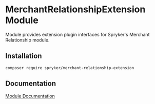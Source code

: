 # MerchantRelationshipExtension Module

Module provides extension plugin interfaces for Spryker's Merchant Relationship module.

## Installation

```
composer require spryker/merchant-relationship-extension
```

## Documentation

[Module Documentation](https://academy.spryker.com/developing_with_spryker/module_guide/modules.html)
